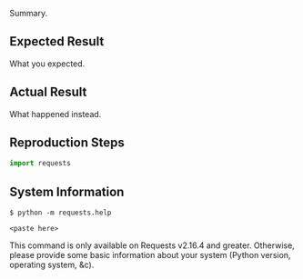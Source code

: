 Summary.

## Expected Result

What you expected.

## Actual Result

What happened instead.

## Reproduction Steps

```python
import requests

```

## System Information

    $ python -m requests.help

```
<paste here>
```

This command is only available on Requests v2.16.4 and greater. Otherwise,
please provide some basic information about your system (Python version,
operating system, &c).
